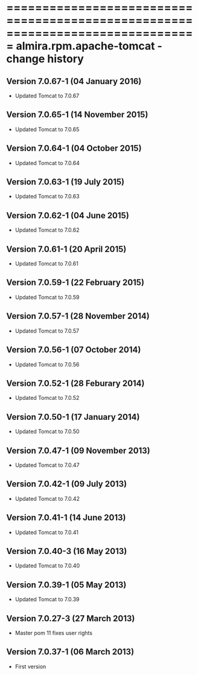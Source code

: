===============================================================================
almira.rpm.apache-tomcat - change history
===============================================================================

Version 7.0.67-1 (04 January 2016)
----------------------------------
* Updated Tomcat to 7.0.67


Version 7.0.65-1 (14 November 2015)
-----------------------------------
* Updated Tomcat to 7.0.65


Version 7.0.64-1 (04 October 2015)
----------------------------------
* Updated Tomcat to 7.0.64


Version 7.0.63-1 (19 July 2015)
-------------------------------
* Updated Tomcat to 7.0.63


Version 7.0.62-1 (04 June 2015)
-------------------------------
* Updated Tomcat to 7.0.62


Version 7.0.61-1 (20 April 2015)
--------------------------------
* Updated Tomcat to 7.0.61


Version 7.0.59-1 (22 February 2015)
-----------------------------------
* Updated Tomcat to 7.0.59


Version 7.0.57-1 (28 November 2014)
-----------------------------------
* Updated Tomcat to 7.0.57


Version 7.0.56-1 (07 October 2014)
----------------------------------
* Updated Tomcat to 7.0.56


Version 7.0.52-1 (28 Feburary 2014)
-----------------------------------
* Updated Tomcat to 7.0.52


Version 7.0.50-1 (17 January 2014)
----------------------------------
* Updated Tomcat to 7.0.50


Version 7.0.47-1 (09 November 2013)
-----------------------------------
* Updated Tomcat to 7.0.47


Version 7.0.42-1 (09 July 2013)
-------------------------------
* Updated Tomcat to 7.0.42


Version 7.0.41-1 (14 June 2013)
-------------------------------
* Updated Tomcat to 7.0.41


Version 7.0.40-3 (16 May 2013)
------------------------------
* Updated Tomcat to 7.0.40


Version 7.0.39-1 (05 May 2013)
------------------------------
* Updated Tomcat to 7.0.39


Version 7.0.27-3 (27 March 2013)
--------------------------------
* Master pom 11 fixes user rights


Version 7.0.37-1 (06 March 2013)
--------------------------------
* First version